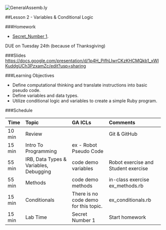 
![GeneralAssemb.ly](../assets/ICL_icons/instr_agenda.png)


##Lesson 2 - Variables & Conditional Logic

###Homework

-	[Secret_Number 1](https://github.com/kradul/bewd_sf_12/blob/master/02_Variables_Methods/hw_secret_number1.rb).

DUE on Tuesday 24th (because of Thanksgiving)

###Slides
https://docs.google.com/presentation/d/1p4H_PifhLIwrCKzKHCMQkb1_xWIKuddgUCh3PzxamZc/edit?usp=sharing

###Learning Objectives


*	Define computational thinking and translate instructions into basic pseudo code.
*	Define variables and data types.
*	Utilize conditional logic and variables to create a simple Ruby program.


###Schedule


| Time        | Topic| GA ICLs| Comments |
| ------------- |:-------------|:-------------------|:-------------------|
| 10 min | Review | | Git & GitHub |
| 15 min | Intro To Programming | ex - Robot Pseudo Code | |
| 55 min | IRB, Data Types & Variables, Debugging | code demo variables <br/> | Robot exercise and Student exercise|
| 55 min | Methods | code demo methods| in-class exercise ex_methods.rb  |
| 15 min | Conditionals | There is no code demo for this topic.  | ex_conditionals.rb |
| 15 min | Lab Time | Secret Number 1 | Start homework |


